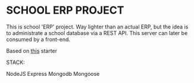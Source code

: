 # SCHOOL ERP PROJECT

This is school 'ERP' project. Way lighter than an actual ERP, but the idea is to administrate a school
database via a REST API. This server can later be consumed by a front-end.

Based on [this](https://github.com/ACSokoba/Simple-Node-Typescript-Starter) starter

STACK:

NodeJS
Express
Mongodb
Mongoose

